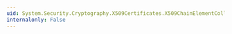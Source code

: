 ```yaml
---
uid: System.Security.Cryptography.X509Certificates.X509ChainElementCollection.Item(System.Int32)
internalonly: False
---
```

